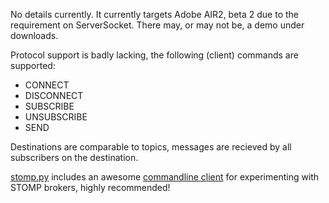 No details currently. It currently targets Adobe AIR2, beta 2 due to the requirement on ServerSocket.
There may, or may not be, a demo under downloads.

Protocol support is badly lacking, the following (client) commands are supported:

*   CONNECT
*   DISCONNECT
*   SUBSCRIBE
*   UNSUBSCRIBE
*   SEND

Destinations are comparable to topics, messages are recieved by all subscribers on the destination.

[stomp.py][1] includes an awesome [commandline client][2] for experimenting with STOMP brokers, highly recommended!

[1]: http://code.google.com/p/stomppy/
[2]: http://code.google.com/p/stomppy/source/browse/stomp/cli.py